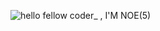 ![hello fellow coder_ , I'M NOE(5)](https://user-images.githubusercontent.com/27690774/113497986-2ab42900-94df-11eb-8fb0-94aa786f3b6c.gif)


<!--
### Hey there fellow `<coder/>` <img src="https://media.giphy.com/media/hvRJCLFzcasrR4ia7z/giphy.gif" width="25px">
**nbassagoda/nbassagoda** is a ✨ _special_ ✨ repository because its `README.md` (this file) appears on your GitHub profile.

Here are some ideas to get you started:

- 🔭 I’m currently working on ...
- 🌱 I’m currently learning ...
- 👯 I’m looking to collaborate on ...
- 🤔 I’m looking for help with ...
- 💬 Ask me about ...
- 📫 How to reach me: ...
- 😄 Pronouns: ...
- ⚡ Fun fact: ...
-->
